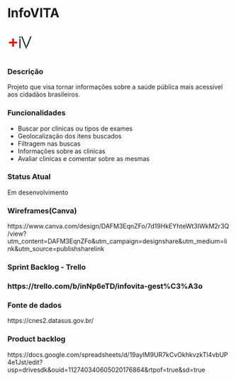# InfoVITA
<img src="Visual/Icon.png" width="60px">

<h3>Descrição</h3>
Projeto que visa tornar informações sobre a saúde pública mais acessível aos cidadãos brasileiros.

<h3>Funcionalidades</h3>
<ul>
  <li>Buscar por clinicas ou tipos de exames</li>
  <li>Geolocalização dos itens buscados</li>
  <li>Filtragem nas buscas</li>
  <li>Informações sobre as clinicas</li>
  <li>Avaliar clinicas e comentar sobre as mesmas</li>
</ul>

<h3>Status Atual</h3>
Em desenvolvimento

<h3>Wireframes(Canva)</h3>
https://www.canva.com/design/DAFM3EqnZFo/7d19HkEYhteWt3IWkM2r3Q/view?utm_content=DAFM3EqnZFo&utm_campaign=designshare&utm_medium=link&utm_source=publishsharelink

<h3>Sprint Backlog - Trello<h3/>
https://trello.com/b/inNp6eTD/infovita-gest%C3%A3o

<h3>Fonte de dados</h3>
https://cnes2.datasus.gov.br/

<h3>Product backlog</h3>
https://docs.google.com/spreadsheets/d/19ayIM9UR7kCvOkhkvzkTl4vbUP4e1Jst/edit?usp=drivesdk&ouid=112740340605020176864&rtpof=true&sd=true
